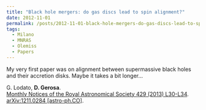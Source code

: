 ```yaml
---
title: "Black hole mergers: do gas discs lead to spin alignment?"
date: 2012-11-01
permalink: /posts/2012-11-01-black-hole-mergers-do-gas-discs-lead-to-spin-alignment
tags:
  - Milano
  - MNRAS
  - Olemiss
  - Papers
---
```


My very first paper was on alignment between supermassive black holes and their accretion disks. Maybe it takes a bit longer...

G. Lodato, **D. Gerosa**.\
[Monthly Notices of the Royal Astronomical Society 429 (2013) L30-L34](http://dx.doi.org/10.1093/mnrasl/sls018). [arXiv:1211.0284 [astro-ph.CO]](https://arxiv.org/abs/1211.0284).